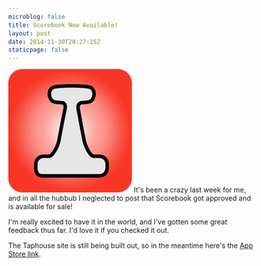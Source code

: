 ```yaml
---
microblog: false
title: Scorebook Now Available!
layout: post
date: 2014-11-30T20:27:15Z
staticpage: false
---
```


![](assets/Scorebook-Icon.png)
It's been a crazy last week for me, and in all the hubbub I neglected to post that Scorebook got approved and is available for sale!

I'm really excited to have it in the world, and I've gotten some great feedback thus far. I'd love it if you checked it out.

The Taphouse site is still being built out, so in the meantime here's the [App Store link](https://itunes.apple.com/us/app/scorebook-remember-your-games/id897584352).